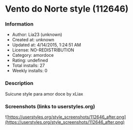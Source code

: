 # Vento do Norte style (112646)

### Information
- Author: Lia23 (unknown)
- Created at: unknown
- Updated at: 4/14/2015, 1:24:51 AM
- License: NO-REDISTRIBUTION
- Category: amordoce
- Rating: undefined
- Total installs: 27
- Weekly installs: 0


### Description
Suicune style para amor doce by xLiax


### Screenshots (links to userstyles.org)
![https://userstyles.org/style_screenshots/112646_after.png](https://userstyles.org/style_screenshots/112646_after.png)


